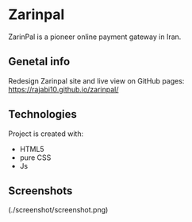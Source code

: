 # Zarinpal
ZarinPal is a pioneer online payment gateway in Iran.
## Genetal info
Redesign Zarinpal site and live view on GitHub pages:
https://rajabi10.github.io/zarinpal/
## Technologies
Project is created with:
- HTML5
- pure CSS
- Js

## Screenshots
(./screenshot/screenshot.png)

